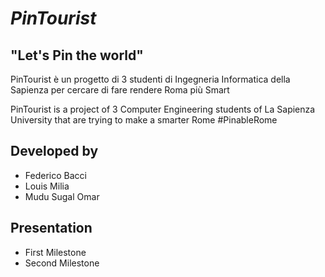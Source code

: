 # *PinTourist*

## "Let's Pin the world"

PinTourist è un progetto di 3 studenti di Ingegneria Informatica della Sapienza per cercare di fare rendere Roma più Smart

PinTourist is a project of 3 Computer Engineering students of La Sapienza University that are trying to make a smarter Rome #PinableRome


## Developed by
* Federico Bacci 
* Louis Milia
* Mudu Sugal Omar


## Presentation

* First Milestone
* Second Milestone

